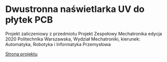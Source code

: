 # Dwustronna naświetlarka UV do płytek PCB
Projekt zaliczeniowy z przedmiotu Projekt Zespołowy Mechatronika edycja 2020
Politechnika Warszawska, Wydział Mechatroniki, kierunek: Automatyka, Robotyka i Informatyka Przemysłowa

[Strona projektu](https://rplat768.github.io/2-sided-UV-imagesetter-for-PCBs/)
